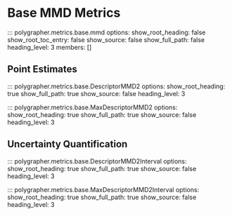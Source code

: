 # Base MMD Metrics

::: polygrapher.metrics.base.mmd
    options:
        show_root_heading: false
        show_root_toc_entry: false
        show_source: false
        show_full_path: false
        heading_level: 3
        members: []


## Point Estimates


::: polygrapher.metrics.base.DescriptorMMD2
    options:
        show_root_heading: true
        show_full_path: true
        show_source: false
        heading_level: 3

::: polygrapher.metrics.base.MaxDescriptorMMD2
    options:
        show_root_heading: true
        show_full_path: true
        show_source: false
        heading_level: 3

## Uncertainty Quantification

::: polygrapher.metrics.base.DescriptorMMD2Interval
    options:
        show_root_heading: true
        show_full_path: true
        show_source: false
        heading_level: 3

::: polygrapher.metrics.base.MaxDescriptorMMD2Interval
    options:
        show_root_heading: true
        show_full_path: true
        show_source: false
        heading_level: 3
